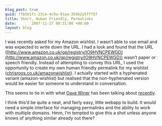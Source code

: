 ```yaml
---
blog_post: true
guid: ffb5b1fc-23ce-4c9a-91aa-354b2a5ff75f
title: Short, Human Friendly, Permalinks
date:       2007-11-27 09:31:00 +00:00
layout: blog
---
```


I was recently asked for my Amazon wishlist. I wasn’t able to use email
and was expected to write down the URL. I had a look and found that the
URL
([http://www.amazon.co.uk/gp/registry/IO9HVNCPEWGD](http://www.amazon.co.uk/gp/registry/IO9HVNCPEWGD))
wasn’t paper or speech friendly. Instead of attempting to convey this
URL, I used the opportunity to create my own human friendly permalink
for my wishlist
([chrisroos.co.uk/amazonwishlist](http://chrisroos.co.uk/amazonwishlist)).
I actually started with a hyphenated variant (amazon-wishlist) but
realised that the non-hyphenated version would be easier for someone to
understand in conversation.

This seems to tie in with what [Dave Winer](http://www.scripting.com)
has been talking about
[recently](http://www.scripting.com/stories/2007/11/20/solvingTheTinyurlCentraliz.html).

I think this’d be quite a neat, and fairly easy, little webapp to build.
It would need a simple interface for managing permalinks and the ability
to work with multiple domains. Hmm, I’m tempted to give this a shot
unless anyone knows of anything similar already out there?
